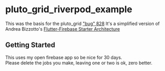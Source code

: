 # pluto_grid_riverpod_example

This was the basis for the pluto_grid ["bug" 828](https://github.com/bosskmk/pluto_grid/issues/828)
It's a simplified version of Andrea Bizzotto's
[Flutter-Firebase Starter Architecture](https://github.com/bizz84/starter_architecture_flutter_firebase)

## Getting Started

This uses my open firebase app so be nice for 30 days.  
Please delete the jobs you make, leaving one or two is ok, zero better.